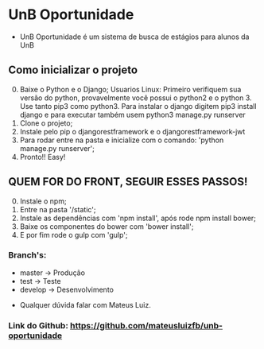# UnB Oportunidade
- UnB Oportunidade é um sistema de busca de estágios para alunos da UnB

## Como inicializar o projeto

0. Baixe o Python e o Django;
  Usuarios Linux:
    Primeiro verifiquem sua versão do python, provavelmente você possui o python2 e o python 3.
    Use tanto pip3 como python3.
    Para instalar o django digitem pip3 install django e para executar também usem python3 manage.py runserver
1. Clone o projeto;
2. Instale pelo pip o djangorestframework e o djangorestframework-jwt
3. Para rodar entre na pasta e inicialize com o comando: 'python manage.py runserver';
4. Pronto!! Easy!

## QUEM FOR DO FRONT, SEGUIR ESSES PASSOS!

0. Instale o npm;
1. Entre na pasta '/static';
2. Instale as dependências com 'npm install', após rode npm install bower;
3. Baixe os componentes do bower com 'bower install';
4. E por fim rode o gulp com 'gulp';


### Branch's:

- master -> Produção
- test -> Teste
- develop -> Desenvolvimento

* Qualquer dúvida falar com Mateus Luiz.

### Link do Github: https://github.com/mateusluizfb/unb-oportunidade
